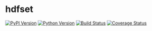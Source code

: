 # hdfset

[![PyPI Version][pypi-v-image]][pypi-v-link]
[![Python Version][python-v-image]][python-v-link]
[![Build Status][GHAction-image]][GHAction-link]
[![Coverage Status][codecov-image]][codecov-link]

<!-- Badges -->
[pypi-v-image]: https://img.shields.io/pypi/v/hdfset.svg
[pypi-v-link]: https://pypi.org/project/hdfset/
[python-v-image]: https://img.shields.io/pypi/pyversions/hdfset.svg
[python-v-link]: https://pypi.org/project/hdfset
[GHAction-image]: https://github.com/daizutabi/hdfset/actions/workflows/ci.yml/badge.svg?branch=main&event=push
[GHAction-link]: https://github.com/daizutabi/hdfset/actions?query=event%3Apush+branch%3Amain
[codecov-image]: https://codecov.io/github/daizutabi/hdfset/coverage.svg?branch=main
[codecov-link]: https://codecov.io/github/daizutabi/hdfset?branch=main